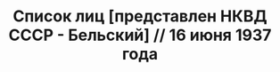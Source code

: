 ---
title: Список лиц [представлен НКВД СССР - Бельский] // 16 июня 1937 года
description: РГАСПИ, ф.17, т.1, оп.171, дело 409, лист 197
images:
- /disk/pictures/v01/17-171-409-197.jpg
- /disk/pictures/v01/17-171-409-198.jpg
---